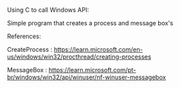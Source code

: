Using C to call Windows API:

Simple program that creates a process and message box's

References: 

CreateProcess : https://learn.microsoft.com/en-us/windows/win32/procthread/creating-processes

MessageBox : https://learn.microsoft.com/pt-br/windows/win32/api/winuser/nf-winuser-messagebox
